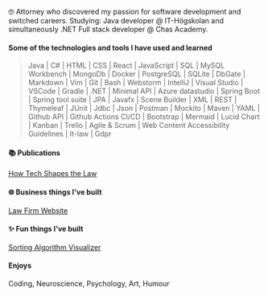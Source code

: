 

🤓 Attorney who discovered my passion for software development and switched careers. 
Studying: Java developer @ IT-Högskolan and simultaneously .NET Full stack developer @ Chas Academy.

<h4>Some of the technologies and tools I have used and learned</h4>
<!--
<p align="left"> 
<img src="https://cdn.jsdelivr.net/gh/devicons/devicon/icons/java/java-original.svg" alt="java" width="35" height="35"/> 
<img src="https://cdn.jsdelivr.net/gh/devicons/devicon/icons/csharp/csharp-original.svg" alt="csharp" width="30" height="30"/> 
<img src="https://cdn.jsdelivr.net/gh/devicons/devicon/icons/javascript/javascript-original.svg" alt="javascript" width="30" height="30"/>
<img src="https://cdn.jsdelivr.net/gh/devicons/devicon/icons/html5/html5-original.svg" alt="html" width="30" height="30"/>
  <img src="https://cdn.jsdelivr.net/gh/devicons/devicon/icons/css3/css3-original.svg" alt="css" width="30" height="30"/>
    <img src="https://cdn.jsdelivr.net/gh/devicons/devicon/icons/react/react-original.svg" alt="css" width="30" height="30"/>
  <img src="https://cdn.jsdelivr.net/gh/devicons/devicon/icons/nodejs/nodejs-original.svg" alt="css" width="30" height="30"/>
  <img src="https://cdn.jsdelivr.net/gh/devicons/devicon/icons/mysql/mysql-original.svg" alt="mysql" width="30" height="30"/>
   <img src="https://cdn.jsdelivr.net/gh/devicons/devicon/icons/mongodb/mongodb-original.svg" alt="mysql" width="30" height="30"/>
  <img src="https://cdn.jsdelivr.net/gh/devicons/devicon/icons/docker/docker-original.svg" alt="docker" width="40" height="40"/>
   <img src="https://cdn.jsdelivr.net/gh/devicons/devicon/icons/microsoftsqlserver/microsoftsqlserver-plain.svg" alt="sql-server" width="40" height="40"/> 
   <img src="https://cdn.jsdelivr.net/gh/devicons/devicon/icons/postgresql/postgresql-original.svg" alt="postgresql" width="30" height="30"/>
   <img src="https://cdn.jsdelivr.net/gh/devicons/devicon/icons/sqlite/sqlite-original.svg" alt="postgresql" width="30" height="30"/>
  <img src="https://cdn.jsdelivr.net/gh/devicons/devicon/icons/markdown/markdown-original.svg" alt="markdown" width="30" height="30"/>
  <img src="https://cdn.jsdelivr.net/gh/devicons/devicon/icons/vim/vim-original.svg" alt="vim" width="30" height="30"/>
   <img src="https://cdn.jsdelivr.net/gh/devicons/devicon/icons/git/git-original.svg" alt="git" width="30" height="30"/>
  <img src="https://cdn.jsdelivr.net/gh/devicons/devicon/icons/bash/bash-original.svg" alt="bash" width="30" height="30"/>
   <img src="https://cdn.jsdelivr.net/gh/devicons/devicon/icons/webstorm/webstorm-original.svg" alt="bash" width="30" height="30"/>
    <img src="https://cdn.jsdelivr.net/gh/devicons/devicon/icons/intellij/intellij-original.svg" alt="intellij" width="30" height="30"/>
  <img src="https://cdn.jsdelivr.net/gh/devicons/devicon/icons/visualstudio/visualstudio-plain.svg" alt="visual-studio" width="30" height="30"/>
  <img src="https://cdn.jsdelivr.net/gh/devicons/devicon/icons/vscode/vscode-original.svg" alt="vscode" width="30" height="30"/>
  <img src="https://cdn.jsdelivr.net/gh/devicons/devicon/icons/gradle/gradle-plain.svg" alt="gradle" width="30" height="30"/>
  <img src="https://cdn.jsdelivr.net/gh/devicons/devicon/icons/dotnetcore/dotnetcore-original.svg" alt="dotnetcore" width="30" height="30"/>
  <img src="https://cdn.jsdelivr.net/gh/devicons/devicon/icons/spring/spring-original.svg" alt="spring" width="30" height="30"/>
   <img src="https://cdn.jsdelivr.net/gh/devicons/devicon/icons/nuget/nuget-original.svg" alt="spring" width="30" height="30"/>
   <img src="https://cdn.jsdelivr.net/gh/devicons/devicon/icons/bootstrap/bootstrap-original-wordmark.svg" alt="spring" width="30" height="30"/>
    <img src="https://cdn.jsdelivr.net/gh/devicons/devicon/icons/tailwindcss/tailwindcss-plain.svg" alt="spring" width="30" height="30"/>
      <img src="https://cdn.jsdelivr.net/gh/devicons/devicon/icons/trello/trello-plain.svg" alt="spring" width="30" height="30"/>
    <img src="https://cdn.jsdelivr.net/gh/devicons/devicon/icons/jquery/jquery-original-wordmark.svg" alt="spring" width="30" height="30"/>-->
  
  <!--https://cdn.jsdelivr.net/gh/devicons/devicon/icons/threejs/threejs-original.svg-->
  <p/>

> Java | C# | HTML | CSS | React | JavaScript | SQL | MySQL Workbench | MongoDb | Docker | PostgreSQL | SQLite | DbGate | Markdown | Vim | Git | Bash | Webstorm | IntelliJ | Visual Studio | VSCode | Gradle | .NET | Minimal API | Azure datastudio | Spring Boot | Spring tool suite | JPA | Javafx | Scene Builder | XML | REST | Thymeleaf | JUnit | Jdbc | Json | Postman | Mockito | Maven | YAML | Github API | Github Actions CI/CD | Bootstrap | Mermaid | Lucid Chart | Kanban | Trello | Agile & Scrum | Web Content Accessibility Guidelines | It-law | Gdpr
  
  <!-- 👋 😊 💜 ✨ 🤓 🌐 📚 link -->
  
<h4>📚 Publications</h4>
  
[How Tech Shapes the Law](https://github.com/AnnaAxelsson051/AnnaAxelsson051/files/10737760/Examensarbete.Anna.Axelsson.pdf) 

<h4>🌐 Business things I've built</h4>
   
[Law Firm Website](https://annaaxelsson051.github.io/Law-Firm-website/)
  
<h4>✨ Fun things I've built</h4> 
  
[Sorting Algorithm Visualizer](https://annaaxelsson051.github.io/Visual-Sorting-Algorithms/)

<!--[Retro Super Mario Game](https://annaaxelsson051.github.io/Super-Mario-Game/) <  >, space = jump-->

  
  <!--
  <h4> Currently working on<h4>
  
> - A full stack application in React + Mongodb that allows developer teams to find other developer teams to collaborate on projects with, authentication, log in, chat
> - A full stack E-commerce Store with Java Spring Boot + mysql, authentication, log in and payment processing  
> - Teaming up with a an engineer to construct a website about Green Roofs for a research project
> - Fun 3d things  
> - A game site with multiple games   -->

 <h4>Enjoys</h4>
<p> Coding, Neuroscience, Psychology, Art, Humour<p/> 
    
    
    
    



